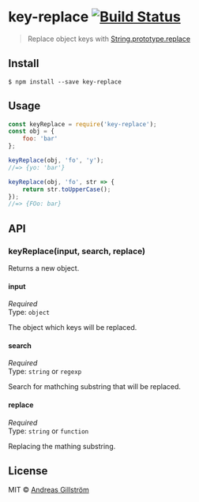 # key-replace [![Build Status](https://travis-ci.org/gillstrom/key-replace.svg?branch=master)](https://travis-ci.org/gillstrom/key-replace)

> Replace object keys with [String.prototype.replace](https://developer.mozilla.org/en-US/docs/Web/JavaScript/Reference/Global_Objects/String/replace)


## Install

```
$ npm install --save key-replace
```


## Usage

```js
const keyReplace = require('key-replace');
const obj = {
	foo: 'bar'
};

keyReplace(obj, 'fo', 'y');
//=> {yo: 'bar'}

keyReplace(obj, 'fo', str => {
	return str.toUpperCase();
});
//=> {FOo: bar}
```


## API

### keyReplace(input, search, replace)

Returns a new object.

#### input

*Required*  
Type: `object`

The object which keys will be replaced.

#### search

*Required*  
Type: `string` or `regexp`

Search for mathching substring that will be replaced.

#### replace

*Required*  
Type: `string` or `function`

Replacing the mathing substring.


## License

MIT © [Andreas Gillström](http://github.com/gillstrom)
